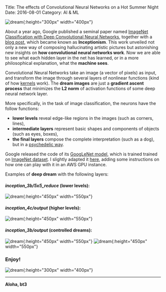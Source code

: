Title: The effects of Convolutional Neural Networks on a Hot Summer Night
Date: 2016-08-01
Category: AI & ML

![dream](./dream/d1.jpg){:height="300px" width="400px"}

About a year ago, Google published a seminal paper named [ImageNet Classification with Deep Convolutional Neural Networks](https://papers.nips.cc/paper/4824-imagenet-classification-with-deep-convolutional-neural-networks.pdf), together with a [blog post](https://research.googleblog.com/2015/07/deepdream-code-example-for-visualizing.html), which became known as **Inceptionism**. This work unveiled not only a new way of composing hallucinating artistic pictures but astonishing new insights on **how convolutional neural networks work**. Now we are able to see what each hidden layer in the net has learned, or in a more philosophical explanation, what the **machine sees**.

Convolutional Neural Networks take an image (a vector of pixels) as input, and transform the image through several layers of nonlinear functions (kind of how [kernels](https://en.wikipedia.org/wiki/Kernel_(image_processing)) work). The **dream images** are just a **gradient ascent process** that minimizes the **L2 norm** of activation functions of some deep neural network layer. 

More specifically, in the task of image classification, the neurons have the follow functions:

* **lower levels** reveal edge-like regions in the images (such as corners, lines),
* **intermediate layers** represent basic shapes and components of objects (such as eyes, boxes),
* **the final layers** compose the complete interpretation (such as a dog), but in a [psychedelic way](https://www.reddit.com/r/deepdream/comments/3cawxb/what_are_deepdream_images_how_do_i_make_my_own/). 


Google released the code of its [GoogLeNet model](https://github.com/BVLC/caffe/tree/master/models/bvlc_googlenet), which is trained trained on [ImageNet dataset](http://www.image-net.org/).  I slightly adapted it [here](https://github.com/bt3gl/Machine-Learning-Resources/tree/master/Deep_Art/deepdream), adding some instructions on how one can play with it in an AWS GPU instance.


Examples of **deep dream** with the following layers:

#### *inception_3b/5x5_reduce* (lower levels):
![dream](./dream/d12.jpeg){:height="450px" width="550px"}

#### *inception_4c/output* (higher levels):
![dream](./dream/d11.jpeg){:height="450px" width="550px"}

#### *inception_3b/output* (controlled dreams):
![dream](./dream/d3.jpg){:height="450px" width="550px"}
![dream](./dream/d13.jpeg){:height="450px" width="550px"}


### Enjoy!

![dream](./dream/1.jpg){:height="300px" width="400px"}



----

**Aloha, bt3**